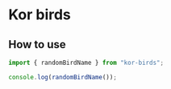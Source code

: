 # Kor birds

## How to use

```typescript
import { randomBirdName } from "kor-birds";

console.log(randomBirdName());
```
